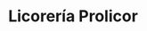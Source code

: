 ---
title: "Licorería Prolicor"
url: /caracas/licoreria-prolicor-4a-av-de-los-palos-grandes/
shop: Spirituosen
---